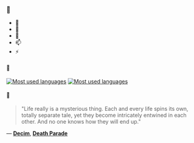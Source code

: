 ### 👋

- 🔭
- 🌱
- 💬
- 📫
- ⚡

#### 🧏

[![Most used languages](https://github-readme-stats-aynah.vercel.app/api/top-langs/?username=aynh&theme=solarized-dark&langs_count=6&layout=compact&hide_title=true)](https://github.com/anuraghazra/github-readme-stats#gh-dark-mode-only)
[![Most used languages](https://github-readme-stats-aynah.vercel.app/api/top-langs/?username=aynh&theme=solarized-light&langs_count=6&layout=compact&hide_title=true)](https://github.com/anuraghazra/github-readme-stats#gh-light-mode-only)

#### 💬

> "Life really is a mysterious thing. Each and every life spins its own, totally separate tale, yet they become intricately entwined in each other. And no one knows how they will end up."

&mdash; [**Decim**](https://myanimelist.net/character.php?q=Decim&cat=character), [**Death Parade**](https://myanimelist.net/search/all?q=Death%20Parade&cat=all)
